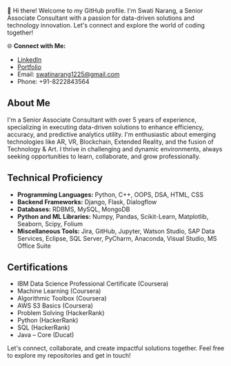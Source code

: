 👋 Hi there! Welcome to my GitHub profile. I'm Swati Narang, a Senior Associate Consultant with a passion for data-driven solutions and technology innovation. Let's connect and explore the world of coding together!

🌐 **Connect with Me:**
- [LinkedIn](https://www.linkedin.com/in/swatinarang)
- [Portfolio](https://yourportfolio.com)
- Email: swatinarang1225@gmail.com
- Phone: +91-8222843564

## About Me

I'm a Senior Associate Consultant with over 5 years of experience, specializing in executing data-driven solutions to enhance efficiency, accuracy, and predictive analytics utility. I'm enthusiastic about emerging technologies like AR, VR, Blockchain, Extended Reality, and the fusion of Technology & Art. I thrive in challenging and dynamic environments, always seeking opportunities to learn, collaborate, and grow professionally.

## Technical Proficiency

- **Programming Languages:** Python, C++, OOPS, DSA, HTML, CSS
- **Backend Frameworks:** Django, Flask, Dialogflow
- **Databases:** RDBMS, MySQL, MongoDB
- **Python and ML Libraries:** Numpy, Pandas, Scikit-Learn, Matplotlib, Seaborn, Scipy, Folium
- **Miscellaneous Tools:** Jira, GitHub, Jupyter, Watson Studio, SAP Data Services, Eclipse, SQL Server, PyCharm, Anaconda, Visual Studio, MS Office Suite


## Certifications

- IBM Data Science Professional Certificate (Coursera)
- Machine Learning (Coursera)
- Algorithmic Toolbox (Coursera)
- AWS S3 Basics (Coursera)
- Problem Solving (HackerRank)
- Python (HackerRank)
- SQL (HackerRank)
- Java – Core (Ducat)
  
Let's connect, collaborate, and create impactful solutions together. Feel free to explore my repositories and get in touch!


